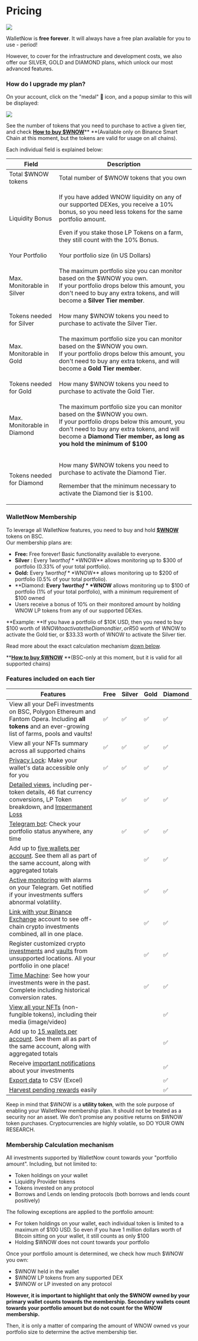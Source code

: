 # Pricing

![](<.gitbook/assets/image (66).png>)

WalletNow is **free forever**. It will always have a free plan available for you to use - period!

However, to cover for the infrastructure and development costs, we also offer our SILVER, GOLD and DIAMOND plans, which unlock our most advanced features.

### How do I upgrade my plan?

On your account, click on the "medal" 🏅 icon, and a popup similar to this will be displayed:

![](<.gitbook/assets/image (70).png>)

See the number of tokens that you need to purchase to active a given tier, and check [**How to buy $WNOW**](https://walletnow.medium.com/how-to-buy-wnow-cb562f30a396)** **(Available only on Binance Smart Chain at this moment, but the tokens are valid for usage on all chains).

Each individual field is explained below:

| Field                       | Description                                                                                                                                                                                                                                                         |
| --------------------------- | ------------------------------------------------------------------------------------------------------------------------------------------------------------------------------------------------------------------------------------------------------------------- |
| Total $WNOW tokens          | Total number of $WNOW tokens that you own                                                                                                                                                                                                                           |
| Liquidity Bonus             | <p>If you have added WNOW liquidity on any of our supported DEXes, you receive a 10% bonus, so you need less tokens for the same portfolio amount.</p><p>Even if you stake those LP Tokens on a farm, they still count with the 10% Bonus.</p>                      |
| Your Portfolio              | Your portfolio size (in US Dollars)                                                                                                                                                                                                                                 |
| Max. Monitorable in Silver  | <p>The maximum portfolio size you can monitor based on the $WNOW you own.<br>If your portfolio drops below this amount, you don't need to buy any extra tokens, and will become a <strong>Silver Tier member</strong>.</p><p></p>                                   |
| Tokens needed for Silver    | How many $WNOW tokens you need to purchase to activate the Silver Tier.                                                                                                                                                                                             |
| Max. Monitorable in Gold    | <p>The maximum portfolio size you can monitor based on the $WNOW you own.<br>If your portfolio drops below this amount, you don't need to buy any extra tokens, and will become a <strong>Gold Tier member</strong>.</p>                                            |
| Tokens needed for Gold      | How many $WNOW tokens you need to purchase to activate the Gold Tier.                                                                                                                                                                                               |
| Max. Monitorable in Diamond | <p>The maximum portfolio size you can monitor based on the $WNOW you own.<br>If your portfolio drops below this amount, you don't need to buy any extra tokens, and will become a <strong>Diamond Tier member, as long as you hold the minimum of $100</strong></p> |
| Tokens needed for Diamond   | <p>How many $WNOW tokens you need to purchase to activate the Diamond Tier.</p><p>Remember that the minimum necessary to activate the Diamond tier is $100.</p>                                                                                                     |

### WalletNow Membership <a href="e44b" id="e44b"></a>

To leverage all WalletNow features, you need to buy and hold [**$WNOW**](wnow-tokenomics.md) tokens on BSC.\
Our membership plans are:

* **Free:** Free forever! Basic functionality available to everyone.
* **Silver :** Every $1 worth of **$WNOW** allows monitoring up to $300 of portfolio (0.33% of your total portfolio).
* **Gold:** Every $1 worth of **$WNOW** allows monitoring up to $200 of portfolio (0.5% of your total portfolio).
* **Diamond: **Every $1 worth of **$WNOW** allows monitoring up to $100 of portfolio (1% of your total portfolio), with a minimum  requirement of $100 owned
* Users receive a bonus of 10% on their monitored amount by holding WNOW LP tokens from any of our supported DEXes.

**Example: **If you have a portfolio of $10K USD, then you need to buy $100 worth of $WNOW to activate the Diamond tier, or R$50 worth of WNOW to activate the Gold tier, or $33.33 worth of WNOW to activate the Silver tier.

Read more about the exact calculation mechanism [down below](pricing.md#membership-calculation-mechanism).

****[**How to buy $WNOW**](https://walletnow.medium.com/how-to-buy-wnow-cb562f30a396)** **(BSC-only at this moment, but it is valid for all supported chains)

### **Features included on each tier**

| Features                                                                                                                                                                               | Free | Silver | Gold | Diamond |
| -------------------------------------------------------------------------------------------------------------------------------------------------------------------------------------- | ---- | ------ | ---- | ------- |
| View all your DeFi investments on BSC, Polygon Ethereum and Fantom Opera. Including **all tokens** and an ever-growing list of farms, pools and vaults!                                | ✅    | ✅      | ✅    | ✅       |
| View all your NFTs summary across all supported chains                                                                                                                                 | ✅    | ✅      | ✅    | ✅       |
| [Privacy Lock](features/privacy-lock.md): Make your wallet's data accessible only for you                                                                                              | ✅    | ✅      | ✅    | ✅       |
| [Detailed views](features/detailed-token-data.md), including per-token details, 46 fiat currency conversions, LP Token breakdown, and [Impermanent Loss](features/impermanent-loss.md) |      | ✅      | ✅    | ✅       |
| [Telegram bot](features/telegram-bot.md): Check your portfolio status anywhere, any time                                                                                               |      | ✅      | ✅    | ✅       |
| Add up to [five wallets per account](features/multiple-wallets.md). See them all as part of the same account, along with aggregated totals                                             |      |        | ✅    | ✅       |
| [Active monitoring](features/active-monitoring.md) with alarms on your Telegram. Get notified if your investments suffers abnormal volatility.                                         |      |        | ✅    | ✅       |
| [Link with your Binance Exchange](features/binance-exchange-integration.md) account to see off-chain crypto investments combined, all in one place.                                    |      |        | ✅    | ✅       |
| Register customized crypto [investments](features/custom-investments.md) and [vaults](features/custom-vaults.md) from unsupported locations. All your portfolio in one place!          |      |        | ✅    | ✅       |
| [Time Machine](features/time-machine.md): See how your investments were in the past. Complete including historical conversion rates.                                                   |      |        | ✅    | ✅       |
| [View all your NFTs](features/view-nfts.md) (non-fungible tokens), including their media (image/video)                                                                                 |      |        |      | ✅       |
| Add up to [15 wallets per account](features/multiple-wallets.md). See them all as part of the same account, along with aggregated totals                                               |      |        |      | ✅       |
| Receive [important notifications](features/active-monitoring.md#notifications-about-your-investments) about your investments                                                           |      |        |      | ✅       |
| [Export data](features/export-data-to-csv-excel.md) to CSV (Excel)                                                                                                                     |      |        |      | ✅       |
| [Harvest pending rewards](features/harvest-rewards.md) easily                                                                                                                          |      |        |      | ✅       |

Keep in mind that $WNOW is a **utility token**, with the sole purpose of enabling your WalletNow membership plan. It should not be treated as a security nor an asset. We don’t promise any positive returns on $WNOW token purchases. Cryptocurrencies are highly volatile, so DO YOUR OWN RESEARCH.

### Membership Calculation mechanism

All investments supported by WalletNow count towards your "portfolio amount". Including, but not limited to:

* Token holdings on your wallet
* Liquidity Provider tokens
* Tokens invested on any protocol
* Borrows and Lends on lending protocols (both borrows and lends count positively)

The following exceptions are applied to the portfolio amount:

* For token holdings on your wallet, each individual token is limited to a maximum of $100 USD. So even if you have 1 million dollars worth of Bitcoin sitting on your wallet, it still counts as only $100
* Holding $WNOW does not count towards your portfolio

Once your portfolio amount is determined, we check how much $WNOW you own:

* $WNOW held in the wallet
* $WNOW LP tokens from any supported DEX
* $WNOW or LP invested on any protocol

**However, it is important to highlight that only the $WNOW owned by your primary wallet counts towards the membership. Secondary wallets count towards your portfolio amount but do not count for the WNOW membership.**

Then, it is only a matter of comparing the amount of WNOW owned vs your portfolio size to determine the active membership tier.
